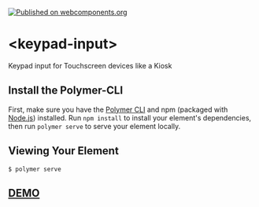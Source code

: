 [![Published on webcomponents.org](https://img.shields.io/badge/webcomponents.org-published-blue.svg)](https://www.webcomponents.org/element/@inq/keypad-input)

# \<keypad-input\>

Keypad input for Touchscreen devices like a Kiosk

## Install the Polymer-CLI

First, make sure you have the [Polymer CLI](https://www.npmjs.com/package/polymer-cli) and npm (packaged with [Node.js](https://nodejs.org)) installed. Run `npm install` to install your element's dependencies, then run `polymer serve` to serve your element locally.

## Viewing Your Element

```
$ polymer serve
```

## [DEMO](https://www.webcomponents.org/element/@inq/keypad-input/demo/demo/index.html)

